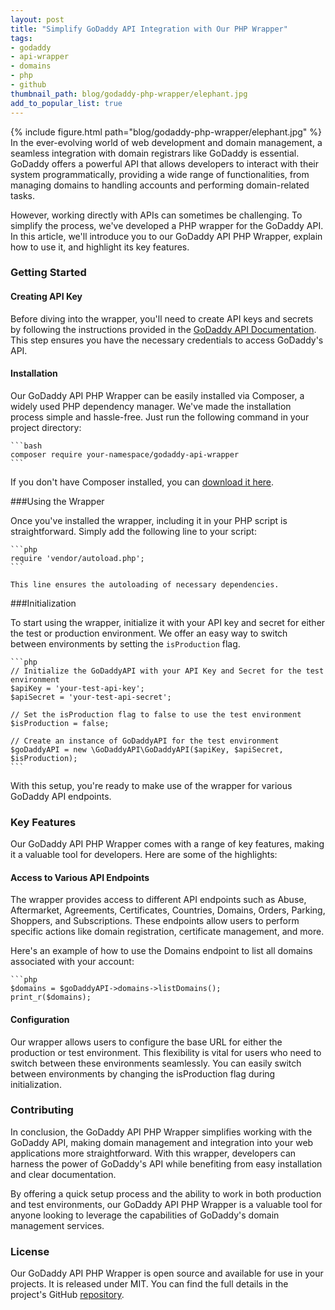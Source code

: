 ```yaml
---
layout: post
title: "Simplify GoDaddy API Integration with Our PHP Wrapper"
tags:
- godaddy
- api-wrapper
- domains
- php
- github
thumbnail_path: blog/godaddy-php-wrapper/elephant.jpg
add_to_popular_list: true
---
```


{% include figure.html path="blog/godaddy-php-wrapper/elephant.jpg" %}
In the ever-evolving world of web development and domain management, a seamless integration with domain registrars like 
GoDaddy is essential. GoDaddy offers a powerful API that allows developers to interact with their system programmatically, 
providing a wide range of functionalities, from managing domains to handling accounts and performing domain-related tasks.

However, working directly with APIs can sometimes be challenging. To simplify the process, we've developed a PHP wrapper 
for the GoDaddy API. In this article, we'll introduce you to our GoDaddy API PHP Wrapper, explain how to use it, and highlight its key features.

### Getting Started

#### Creating API Key 

Before diving into the wrapper, you'll need to create API keys and secrets by following the instructions provided in the [GoDaddy API Documentation](https://developer.godaddy.com/doc). This step ensures you have the necessary credentials to access GoDaddy's API.

#### Installation

Our GoDaddy API PHP Wrapper can be easily installed via Composer, a widely used PHP dependency manager. We've made the installation process simple and hassle-free. Just run the following command in your project directory:

    ```bash
    composer require your-namespace/godaddy-api-wrapper
    ```
If you don't have Composer installed, you can [download it here](https://getcomposer.org/download/).

###Using the Wrapper 

Once you've installed the wrapper, including it in your PHP script is straightforward. Simply add the following line to your script:



    ```php
    require 'vendor/autoload.php';
    ```

    This line ensures the autoloading of necessary dependencies.

###Initialization

To start using the wrapper, initialize it with your API key and secret for either the test or production environment. We offer an easy way to switch between environments by setting the `isProduction` flag. 

    ```php
    // Initialize the GoDaddyAPI with your API Key and Secret for the test environment
    $apiKey = 'your-test-api-key';
    $apiSecret = 'your-test-api-secret';
    
    // Set the isProduction flag to false to use the test environment
    $isProduction = false;
    
    // Create an instance of GoDaddyAPI for the test environment
    $goDaddyAPI = new \GoDaddyAPI\GoDaddyAPI($apiKey, $apiSecret, $isProduction);
    ```

With this setup, you're ready to make use of the wrapper for various GoDaddy API endpoints.

### Key Features

Our GoDaddy API PHP Wrapper comes with a range of key features, making it a valuable tool for developers. Here are some of the highlights:

#### Access to Various API Endpoints

The wrapper provides access to different API endpoints such as Abuse, Aftermarket, Agreements, Certificates, Countries, Domains, Orders, Parking, Shoppers, and Subscriptions. These endpoints allow users to perform specific actions like domain registration, certificate management, and more.

Here's an example of how to use the Domains endpoint to list all domains associated with your account:

    ```php
    $domains = $goDaddyAPI->domains->listDomains();
    print_r($domains);
    
#### Configuration

Our wrapper allows users to configure the base URL for either the production or test environment. This flexibility is vital for users who need to switch between these environments seamlessly. You can easily switch between environments by changing the isProduction flag during initialization.

### Contributing

In conclusion, the GoDaddy API PHP Wrapper simplifies working with the GoDaddy API, making domain management and integration into your web applications more straightforward. With this wrapper, developers can harness the power of GoDaddy's API while benefiting from easy installation and clear documentation.

By offering a quick setup process and the ability to work in both production and test environments, our GoDaddy API PHP Wrapper is a valuable tool for anyone looking to leverage the capabilities of GoDaddy's domain management services.

### License
Our GoDaddy API PHP Wrapper is open source and available for use in your projects. It is released under MIT. You can find the full details in the project's GitHub [repository](https://github.com/bigdevwhale/godaddy-api-wrapper).

